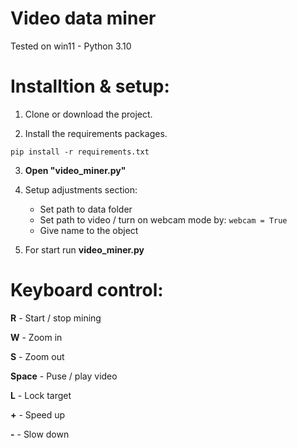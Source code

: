 # Video data miner


Tested on
win11 - Python 3.10


#  Installtion & setup:

1. Clone or download the project.

2. Install the requirements packages.
```
pip install -r requirements.txt
```

3. **Open "video_miner.py"**

4. Setup adjustments section:
    * Set path to data folder
    * Set path to video / turn on webcam mode by:  ```webcam = True```
    * Give name to the object 

5. For start run **video_miner.py**


# Keyboard control:


**R** - Start / stop mining

**W** - Zoom in

**S** - Zoom out

**Space**  - Puse / play video

**L** - Lock target

**+** - Speed up

**-** - Slow down



